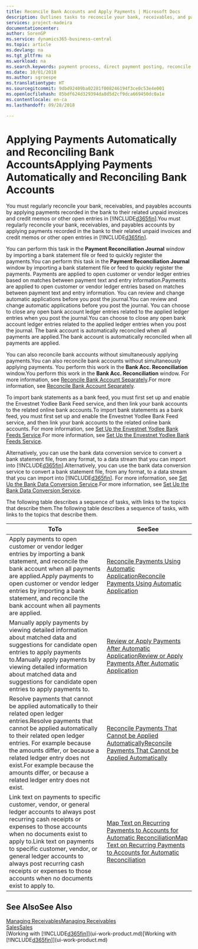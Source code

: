 ```yaml
---
title: Reconcile Bank Accounts and Apply Payments | Microsoft Docs
description: Outlines tasks to reconcile your bank, receivables, and payables accounts, post cash receipts or expenses, and apply payments automatically.
services: project-madeira
documentationcenter: 
author: SorenGP
ms.service: dynamics365-business-central
ms.topic: article
ms.devlang: na
ms.tgt_pltfrm: na
ms.workload: na
ms.search.keywords: payment process, direct payment posting, reconcile payment, expenses, cash receipts
ms.date: 10/01/2018
ms.author: sgroespe
ms.translationtype: HT
ms.sourcegitcommit: 9dbd92409ba02281f008246194f3ce0c53e4e001
ms.openlocfilehash: 85bdf624d329394da8d5d2cf9dca669450dc0a1e
ms.contentlocale: en-ca
ms.lasthandoff: 09/28/2018

---
```

# <a name="applying-payments-automatically-and-reconciling-bank-accounts"></a><span data-ttu-id="7e069-103">Applying Payments Automatically and Reconciling Bank Accounts</span><span class="sxs-lookup"><span data-stu-id="7e069-103">Applying Payments Automatically and Reconciling Bank Accounts</span></span>
<span data-ttu-id="7e069-104">You must regularly reconcile your bank, receivables, and payables accounts by applying payments recorded in the bank to their related unpaid invoices and credit memos or other open entries in [!INCLUDE[d365fin](includes/d365fin_long_md.md)].</span><span class="sxs-lookup"><span data-stu-id="7e069-104">You must regularly reconcile your bank, receivables, and payables accounts by applying payments recorded in the bank to their related unpaid invoices and credit memos or other open entries in [!INCLUDE[d365fin](includes/d365fin_long_md.md)].</span></span>  

<span data-ttu-id="7e069-105">You can perform this task in the **Payment Reconciliation Journal** window by importing a bank statement file or feed to quickly register the payments.</span><span class="sxs-lookup"><span data-stu-id="7e069-105">You can perform this task in the **Payment Reconciliation Journal** window by importing a bank statement file or feed to quickly register the payments.</span></span> <span data-ttu-id="7e069-106">Payments are applied to open customer or vendor ledger entries based on matches between payment text and entry information.</span><span class="sxs-lookup"><span data-stu-id="7e069-106">Payments are applied to open customer or vendor ledger entries based on matches between payment text and entry information.</span></span> <span data-ttu-id="7e069-107">You can review and change automatic applications before you post the journal.</span><span class="sxs-lookup"><span data-stu-id="7e069-107">You can review and change automatic applications before you post the journal.</span></span> <span data-ttu-id="7e069-108">You can choose to close any open bank account ledger entries related to the applied ledger entries when you post the journal.</span><span class="sxs-lookup"><span data-stu-id="7e069-108">You can choose to close any open bank account ledger entries related to the applied ledger entries when you post the journal.</span></span> <span data-ttu-id="7e069-109">The bank account is automatically reconciled when all payments are applied.</span><span class="sxs-lookup"><span data-stu-id="7e069-109">The bank account is automatically reconciled when all payments are applied.</span></span>

<span data-ttu-id="7e069-110">You can also reconcile bank accounts without simultaneously applying payments.</span><span class="sxs-lookup"><span data-stu-id="7e069-110">You can also reconcile bank accounts without simultaneously applying payments.</span></span> <span data-ttu-id="7e069-111">You perform this work in the **Bank Acc. Reconciliation** window.</span><span class="sxs-lookup"><span data-stu-id="7e069-111">You perform this work in the **Bank Acc. Reconciliation** window.</span></span> <span data-ttu-id="7e069-112">For more information, see [Reconcile Bank Account Separately](bank-how-reconcile-bank-accounts-separately.md).</span><span class="sxs-lookup"><span data-stu-id="7e069-112">For more information, see [Reconcile Bank Account Separately](bank-how-reconcile-bank-accounts-separately.md).</span></span>   

<span data-ttu-id="7e069-113">To import bank statements as a bank feed, you must first set up and enable the Envestnet Yodlee Bank Feed service, and then link your bank accounts to the related online bank accounts.</span><span class="sxs-lookup"><span data-stu-id="7e069-113">To import bank statements as a bank feed, you must first set up and enable the Envestnet Yodlee Bank Feed service, and then link your bank accounts to the related online bank accounts.</span></span> <span data-ttu-id="7e069-114">For more information, see [Set Up the Envestnet Yodlee Bank Feeds Service](bank-how-setup-bank-statement-service.md).</span><span class="sxs-lookup"><span data-stu-id="7e069-114">For more information, see [Set Up the Envestnet Yodlee Bank Feeds Service](bank-how-setup-bank-statement-service.md).</span></span>  

<span data-ttu-id="7e069-115">Alternatively, you can use the bank data conversion service to convert a bank statement file, from any format, to a data stream that you can import into [!INCLUDE[d365fin](includes/d365fin_long_md.md)].</span><span class="sxs-lookup"><span data-stu-id="7e069-115">Alternatively, you can use the bank data conversion service to convert a bank statement file, from any format, to a data stream that you can import into [!INCLUDE[d365fin](includes/d365fin_long_md.md)].</span></span> <span data-ttu-id="7e069-116">For more information, see [Set Up the Bank Data Conversion Service](bank-how-setup-bank-data-conversion-service.md).</span><span class="sxs-lookup"><span data-stu-id="7e069-116">For more information, see [Set Up the Bank Data Conversion Service](bank-how-setup-bank-data-conversion-service.md).</span></span>  

<span data-ttu-id="7e069-117">The following table describes a sequence of tasks, with links to the topics that describe them.</span><span class="sxs-lookup"><span data-stu-id="7e069-117">The following table describes a sequence of tasks, with links to the topics that describe them.</span></span>  

| <span data-ttu-id="7e069-118">To</span><span class="sxs-lookup"><span data-stu-id="7e069-118">To</span></span> | <span data-ttu-id="7e069-119">See</span><span class="sxs-lookup"><span data-stu-id="7e069-119">See</span></span> |
| --- | --- |
| <span data-ttu-id="7e069-120">Apply payments to open customer or vendor ledger entries by importing a bank statement, and reconcile the bank account when all payments are applied.</span><span class="sxs-lookup"><span data-stu-id="7e069-120">Apply payments to open customer or vendor ledger entries by importing a bank statement, and reconcile the bank account when all payments are applied.</span></span> |[<span data-ttu-id="7e069-121">Reconcile Payments Using Automatic Application</span><span class="sxs-lookup"><span data-stu-id="7e069-121">Reconcile Payments Using Automatic Application</span></span>](receivables-how-reconcile-payments-auto-application.md) |
| <span data-ttu-id="7e069-122">Manually apply payments by viewing detailed information about matched data and suggestions for candidate open entries to apply payments to.</span><span class="sxs-lookup"><span data-stu-id="7e069-122">Manually apply payments by viewing detailed information about matched data and suggestions for candidate open entries to apply payments to.</span></span> |[<span data-ttu-id="7e069-123">Review or Apply Payments After Automatic Application</span><span class="sxs-lookup"><span data-stu-id="7e069-123">Review or Apply Payments After Automatic Application</span></span>](receivables-how-review-apply-payments-auto-application.md) |
| <span data-ttu-id="7e069-124">Resolve payments that cannot be applied automatically to their related open ledger entries.</span><span class="sxs-lookup"><span data-stu-id="7e069-124">Resolve payments that cannot be applied automatically to their related open ledger entries.</span></span> <span data-ttu-id="7e069-125">For example because the amounts differ, or because a related ledger entry does not exist.</span><span class="sxs-lookup"><span data-stu-id="7e069-125">For example because the amounts differ, or because a related ledger entry does not exist.</span></span> |[<span data-ttu-id="7e069-126">Reconcile Payments That Cannot be Applied Automatically</span><span class="sxs-lookup"><span data-stu-id="7e069-126">Reconcile Payments That Cannot be Applied Automatically</span></span>](receivables-how-reconcile-payments-cannot-apply-auto.md) |
| <span data-ttu-id="7e069-127">Link text on payments to specific customer, vendor, or general ledger accounts to always post recurring cash receipts or expenses to those accounts when no documents exist to apply to.</span><span class="sxs-lookup"><span data-stu-id="7e069-127">Link text on payments to specific customer, vendor, or general ledger accounts to always post recurring cash receipts or expenses to those accounts when no documents exist to apply to.</span></span> |[<span data-ttu-id="7e069-128">Map Text on Recurring Payments to Accounts for Automatic Reconciliation</span><span class="sxs-lookup"><span data-stu-id="7e069-128">Map Text on Recurring Payments to Accounts for Automatic Reconciliation</span></span>](receivables-how-map-text-recurring-payments-accounts-auto-reconcilliation.md) |

## <a name="see-also"></a><span data-ttu-id="7e069-129">See Also</span><span class="sxs-lookup"><span data-stu-id="7e069-129">See Also</span></span>
[<span data-ttu-id="7e069-130">Managing Receivables</span><span class="sxs-lookup"><span data-stu-id="7e069-130">Managing Receivables</span></span>](receivables-manage-receivables.md)  
[<span data-ttu-id="7e069-131">Sales</span><span class="sxs-lookup"><span data-stu-id="7e069-131">Sales</span></span>](sales-manage-sales.md)  
<span data-ttu-id="7e069-132">[Working with [!INCLUDE[d365fin](includes/d365fin_md.md)]](ui-work-product.md)</span><span class="sxs-lookup"><span data-stu-id="7e069-132">[Working with [!INCLUDE[d365fin](includes/d365fin_md.md)]](ui-work-product.md)</span></span>

